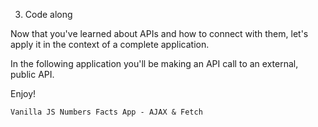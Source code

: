 3. Code along

Now that you've learned about APIs and how to connect with them, let's apply it in the context of a complete application.

In the following application you'll be making an API call to an external, public API.

Enjoy!

    Vanilla JS Numbers Facts App - AJAX & Fetch